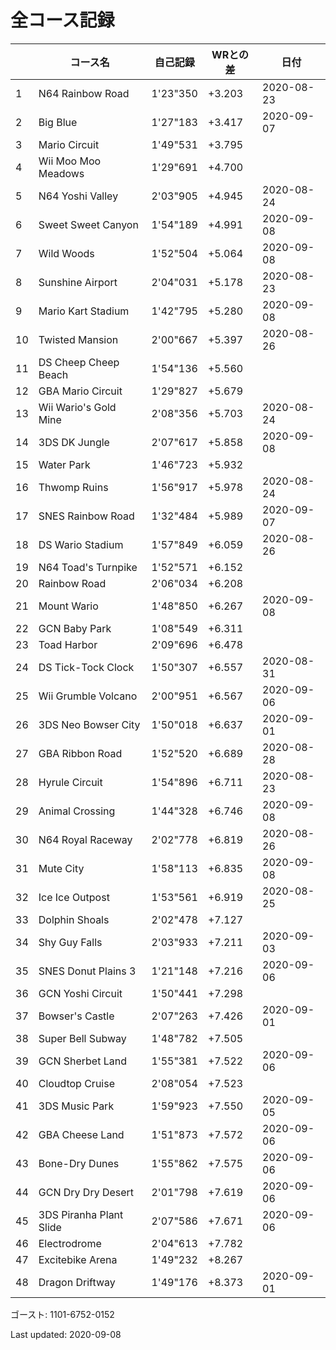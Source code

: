 # 全コース記録

||コース名|自己記録|WRとの差|日付
|--|--|--|--|--|
|1|N64 Rainbow Road|1'23"350|+3.203|2020-08-23|
|2|Big Blue|1'27"183|+3.417|2020-09-07|
|3|Mario Circuit|1'49"531|+3.795||
|4|Wii Moo Moo Meadows|1'29"691|+4.700||
|5|N64 Yoshi Valley|2'03"905|+4.945|2020-08-24|
|6|Sweet Sweet Canyon|1'54"189|+4.991|2020-09-08|
|7|Wild Woods|1'52"504|+5.064|2020-09-08|
|8|Sunshine Airport|2'04"031|+5.178|2020-08-23|
|9|Mario Kart Stadium|1'42"795|+5.280|2020-09-08|
|10|Twisted Mansion|2'00"667|+5.397|2020-08-26|
|11|DS Cheep Cheep Beach|1'54"136|+5.560||
|12|GBA Mario Circuit|1'29"827|+5.679||
|13|Wii Wario's Gold Mine|2'08"356|+5.703|2020-08-24|
|14|3DS DK Jungle|2'07"617|+5.858|2020-09-08|
|15|Water Park|1'46"723|+5.932||
|16|Thwomp Ruins|1'56"917|+5.978|2020-08-24|
|17|SNES Rainbow Road|1'32"484|+5.989|2020-09-07|
|18|DS Wario Stadium|1'57"849|+6.059|2020-08-26|
|19|N64 Toad's Turnpike|1'52"571|+6.152||
|20|Rainbow Road|2'06"034|+6.208||
|21|Mount Wario|1'48"850|+6.267|2020-09-08|
|22|GCN Baby Park|1'08"549|+6.311||
|23|Toad Harbor|2'09"696|+6.478||
|24|DS Tick-Tock Clock|1'50"307|+6.557|2020-08-31|
|25|Wii Grumble Volcano|2'00"951|+6.567|2020-09-06|
|26|3DS Neo Bowser City|1'50"018|+6.637|2020-09-01|
|27|GBA Ribbon Road|1'52"520|+6.689|2020-08-28|
|28|Hyrule Circuit|1'54"896|+6.711|2020-08-23|
|29|Animal Crossing|1'44"328|+6.746|2020-09-08|
|30|N64 Royal Raceway|2'02"778|+6.819|2020-08-26|
|31|Mute City|1'58"113|+6.835|2020-09-08|
|32|Ice Ice Outpost|1'53"561|+6.919|2020-08-25|
|33|Dolphin Shoals|2'02"478|+7.127||
|34|Shy Guy Falls|2'03"933|+7.211|2020-09-03|
|35|SNES Donut Plains 3|1'21"148|+7.216|2020-09-06|
|36|GCN Yoshi Circuit|1'50"441|+7.298||
|37|Bowser's Castle|2'07"263|+7.426|2020-09-01|
|38|Super Bell Subway|1'48"782|+7.505||
|39|GCN Sherbet Land|1'55"381|+7.522|2020-09-06|
|40|Cloudtop Cruise|2'08"054|+7.523||
|41|3DS Music Park|1'59"923|+7.550|2020-09-05|
|42|GBA Cheese Land|1'51"873|+7.572|2020-09-06|
|43|Bone-Dry Dunes|1'55"862|+7.575|2020-09-06|
|44|GCN Dry Dry Desert|2'01"798|+7.619|2020-09-06|
|45|3DS Piranha Plant Slide|2'07"586|+7.671|2020-09-06|
|46|Electrodrome|2'04"613|+7.782||
|47|Excitebike Arena|1'49"232|+8.267||
|48|Dragon Driftway|1'49"176|+8.373|2020-09-01|

ゴースト: 1101-6752-0152

Last updated: 2020-09-08
